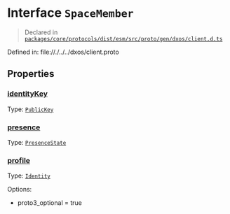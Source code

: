 # Interface `SpaceMember`
> Declared in [`packages/core/protocols/dist/esm/src/proto/gen/dxos/client.d.ts`]()

Defined in:
   file://./../../dxos/client.proto
## Properties
### [identityKey]()
Type: <code>[PublicKey](/api/@dxos/react-client/classes/PublicKey)</code>
### [presence]()
Type: <code>[PresenceState](/api/@dxos/react-client/enums#PresenceState)</code>
### [profile]()
Type: <code>[Identity](/api/@dxos/react-client/interfaces/Identity)</code>

Options:
  - proto3_optional = true